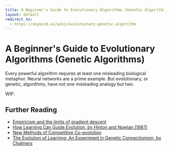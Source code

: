 ```yaml
---
title: A Beginner's Guide to Evolutionary Algorithms (Genetic Algorithms)
layout: default
redirect_to:
  - https://skymind.ai/wiki/evolutionary-genetic-algorithm
---
```


# A Beginner's Guide to Evolutionary Algorithms (Genetic Algorithms)

Every powerful algorithm requires at least one misleading biological metaphor. Neural networks are a prime example. But evolutionary, or genetic, algorithms, have not one misleading analogy but two. 

WIP.

## Further Reading

* [Empiricism and the limits of gradient descent](http://togelius.blogspot.gr/2018/05/empiricism-and-limits-of-gradient.html)
* [How Learning Can Guide Evolution, by Hinton and Nowlan (1987)](http://www.cogsci.ucsd.edu/~rik/courses/cogs184_w10/readings/HintonNowlan97.pdf)
* [New Methods of Competitive Co-evolution](http://citeseerx.ist.psu.edu/viewdoc/download?doi=10.1.1.30.3463&rep=rep1&type=pdf)
* [The Evolution of Learning: An Experiment in Genetic Connectionism, by Chalmers](http://consc.net/papers/evolution.pdf)
